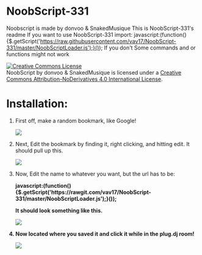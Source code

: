 # NoobScript-331
Noobscript is made by donvoo & SnakedMusique
This is NoobScript-331's readme
If you want to use NoobScript-331 import: 
javascript:(function(){$.getScript('https://raw.githubusercontent.com/vav17/NoobScript-331/master/NoobScriptLoader.js');}());
If you don't Some commands and or functions might not work

<a rel="license" href="http://creativecommons.org/licenses/by-nd/4.0/"><img alt="Creative Commons License" style="border-width:0" src="https://i.creativecommons.org/l/by-nd/4.0/88x31.png" /></a><br /><span xmlns:dct="http://purl.org/dc/terms/" href="http://purl.org/dc/dcmitype/Text" property="dct:title" rel="dct:type">NoobScript</span> by <span xmlns:cc="http://creativecommons.org/ns#" property="cc:attributionName">donvoo & SnakedMusique</span> is licensed under a <a rel="license" href="http://creativecommons.org/licenses/by-nd/4.0/">Creative Commons Attribution-NoDerivatives 4.0 International License</a>.



<h1 style="font-size=50px">Installation:</h1>
<ol>
<li>
<p>First off, make a random bookmark, like Google!</p>
<img src="http://i.imgur.com/TJH6how.png"/>
</li>

<li>
<p>Next, Edit the bookmark by finding it, right clicking, and hitting edit. It should pull up this.</p>
<img src="http://i.imgur.com/jj6qreF.png"/>
</li>

<li>
<p>Now, Edit the name to whatever you want, but the url has to be:</p>
<p><b>javascript:(function(){$.getScript('https://rawgit.com/vav17/NoobScript-331/master/NoobScriptLoader.js');}());<b></p>
<p>It should look something like this.</p>
<img src="http://i.imgur.com/GcWGRjm.png"/>
</li>


<li>
<p>Now located where you saved it and click it while in the plug.dj room!</p>
<img src="http://i.imgur.com/jZpbaKQ.jpg"/>
</li>
</ol>
